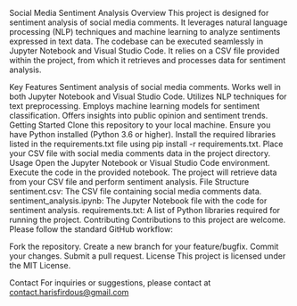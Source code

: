 Social Media Sentiment Analysis
Overview
This project is designed for sentiment analysis of social media comments. It leverages natural language processing (NLP) techniques and machine learning to analyze sentiments expressed in text data. The codebase can be executed seamlessly in Jupyter Notebook and Visual Studio Code. It relies on a CSV file provided within the project, from which it retrieves and processes data for sentiment analysis.

Key Features
Sentiment analysis of social media comments.
Works well in both Jupyter Notebook and Visual Studio Code.
Utilizes NLP techniques for text preprocessing.
Employs machine learning models for sentiment classification.
Offers insights into public opinion and sentiment trends.
Getting Started
Clone this repository to your local machine.
Ensure you have Python installed (Python 3.6 or higher).
Install the required libraries listed in the requirements.txt file using pip install -r requirements.txt.
Place your CSV file with social media comments data in the project directory.
Usage
Open the Jupyter Notebook or Visual Studio Code environment.
Execute the code in the provided notebook.
The project will retrieve data from your CSV file and perform sentiment analysis.
File Structure
sentiment.csv: The CSV file containing social media comments data.
sentiment_analysis.ipynb: The Jupyter Notebook file with the code for sentiment analysis.
requirements.txt: A list of Python libraries required for running the project.
Contributing
Contributions to this project are welcome. Please follow the standard GitHub workflow:

Fork the repository.
Create a new branch for your feature/bugfix.
Commit your changes.
Submit a pull request.
License
This project is licensed under the MIT License.

Contact
For inquiries or suggestions, please contact at contact.harisfirdous@gmail.com
